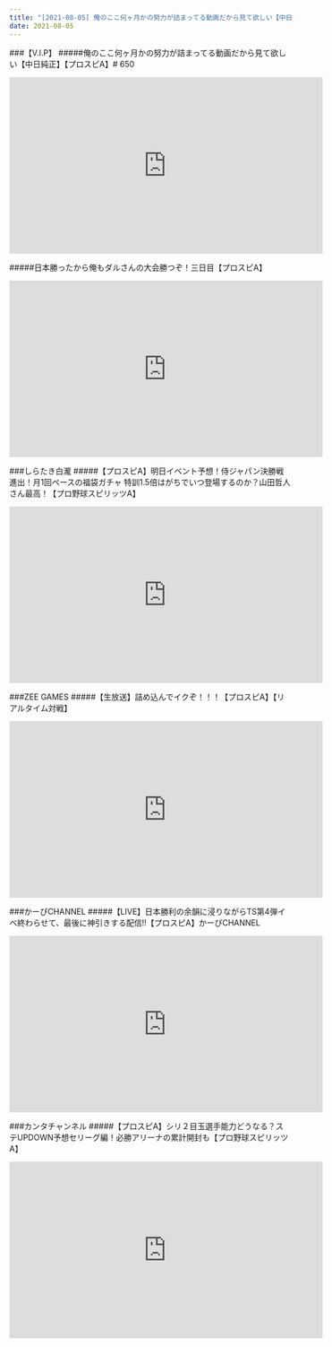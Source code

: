 ```yaml
---
title: "[2021-08-05] 俺のここ何ヶ月かの努力が詰まってる動画だから見て欲しい【中日純正】【プロスピA】# 650 他"
date: 2021-08-05
---
```

###【V.I.P】
#####俺のここ何ヶ月かの努力が詰まってる動画だから見て欲しい【中日純正】【プロスピA】# 650
<iframe width="560" height="315" src="https://www.youtube.com/embed/VCMk3YUXGAc" frameborder="0" allow="accelerometer; autoplay; clipboard-write; encrypted-media; gyroscope; picture-in-picture" allowfullscreen></iframe>

#####日本勝ったから俺もダルさんの大会勝つぞ！三日目【プロスピA】
<iframe width="560" height="315" src="https://www.youtube.com/embed/94MdwkjSHT8" frameborder="0" allow="accelerometer; autoplay; clipboard-write; encrypted-media; gyroscope; picture-in-picture" allowfullscreen></iframe>

###しらたき白瀧
#####【プロスピA】明日イベント予想！侍ジャパン決勝戦進出！月1回ペースの福袋ガチャ 特訓1.5倍はがちでいつ登場するのか？山田哲人さん最高！【プロ野球スピリッツA】
<iframe width="560" height="315" src="https://www.youtube.com/embed/E5p2B-Sn48s" frameborder="0" allow="accelerometer; autoplay; clipboard-write; encrypted-media; gyroscope; picture-in-picture" allowfullscreen></iframe>

###ZEE GAMES
#####【生放送】詰め込んでイクぞ！！！【プロスピA】【リアルタイム対戦】
<iframe width="560" height="315" src="https://www.youtube.com/embed/Xao2d6R-byw" frameborder="0" allow="accelerometer; autoplay; clipboard-write; encrypted-media; gyroscope; picture-in-picture" allowfullscreen></iframe>

###かーぴCHANNEL
#####【LIVE】日本勝利の余韻に浸りながらTS第4弾イベ終わらせて、最後に神引きする配信!!【プロスピA】かーぴCHANNEL
<iframe width="560" height="315" src="https://www.youtube.com/embed/2_8zAbs5Ym8" frameborder="0" allow="accelerometer; autoplay; clipboard-write; encrypted-media; gyroscope; picture-in-picture" allowfullscreen></iframe>

###カンタチャンネル
#####【プロスピA】シリ２目玉選手能力どうなる？ステUPDOWN予想セリーグ編！必勝アリーナの累計開封も【プロ野球スピリッツA】
<iframe width="560" height="315" src="https://www.youtube.com/embed/va7ru0j3Vls" frameborder="0" allow="accelerometer; autoplay; clipboard-write; encrypted-media; gyroscope; picture-in-picture" allowfullscreen></iframe>

